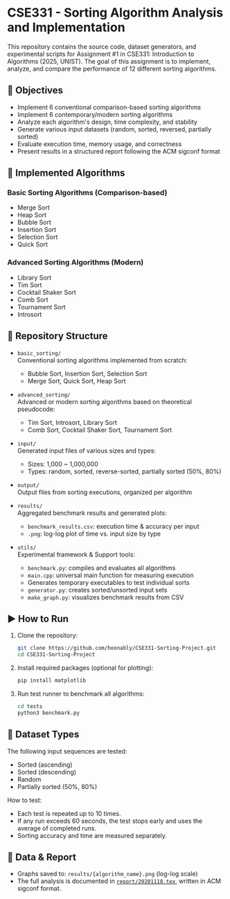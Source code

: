 # CSE331 - Sorting Algorithm Analysis and Implementation

This repository contains the source code, dataset generators, and experimental scripts for Assignment #1 in CSE331: Introduction to Algorithms (2025, UNIST). The goal of this assignment is to implement, analyze, and compare the performance of 12 different sorting algorithms.

## 📌 Objectives

- Implement 6 conventional comparison-based sorting algorithms
- Implement 6 contemporary/modern sorting algorithms
- Analyze each algorithm's design, time complexity, and stability
- Generate various input datasets (random, sorted, reversed, partially sorted)
- Evaluate execution time, memory usage, and correctness
- Present results in a structured report following the ACM sigconf format

## 🔧 Implemented Algorithms

### Basic Sorting Algorithms (Comparison-based)

- Merge Sort
- Heap Sort
- Bubble Sort
- Insertion Sort
- Selection Sort
- Quick Sort

### Advanced Sorting Algorithms (Modern)

- Library Sort
- Tim Sort
- Cocktail Shaker Sort
- Comb Sort
- Tournament Sort
- Introsort

## 📁 Repository Structure

- `basic_sorting/`  
  Conventional sorting algorithms implemented from scratch:  
  - Bubble Sort, Insertion Sort, Selection Sort  
  - Merge Sort, Quick Sort, Heap Sort

- `advanced_sorting/`  
  Advanced or modern sorting algorithms based on theoretical pseudocode:  
  - Tim Sort, Introsort, Library Sort  
  - Comb Sort, Cocktail Shaker Sort, Tournament Sort

- `input/`  
  Generated input files of various sizes and types:  
  - Sizes: 1,000 ~ 1,000,000  
  - Types: random, sorted, reverse-sorted, partially sorted (50%, 80%)

- `output/`  
  Output files from sorting executions, organized per algorithm

- `results/`  
  Aggregated benchmark results and generated plots:  
  - `benchmark_results.csv`: execution time & accuracy per input  
  - `.png`: log-log plot of time vs. input size by type

- `utils/`  
  Experimental framework & Support tools:  
  - `benchmark.py`: compiles and evaluates all algorithms
  - `main.cpp`: universal main function for measuring execution
  - Generates temporary executables to test individual sorts
  - `generator.py`: creates sorted/unsorted input sets  
  - `make_graph.py`: visualizes benchmark results from CSV  

## ▶️ How to Run

1. Clone the repository:
   ```bash
   git clone https://github.com/hoonably/CSE331-Sorting-Project.git
   cd CSE331-Sorting-Project
   ```

2. Install required packages (optional for plotting):
   ```bash
   pip install matplotlib
   ```

3. Run test runner to benchmark all algorithms:
   ```bash
   cd tests
   python3 benchmark.py
   ```

## 🧪 Dataset Types

The following input sequences are tested:

- Sorted (ascending)
- Sorted (descending)
- Random
- Partially sorted (50%, 80%)  

How to test:

- Each test is repeated up to 10 times.
- If any run exceeds 60 seconds, the test stops early and uses the average of completed runs.
- Sorting accuracy and time are measured separately.

## 📄 Data & Report

- Graphs saved to: `results/{algorithm_name}.png` (log-log scale)
- The full analysis is documented in [`report/20201118.tex`](report/20201118.tex), written in ACM sigconf format.